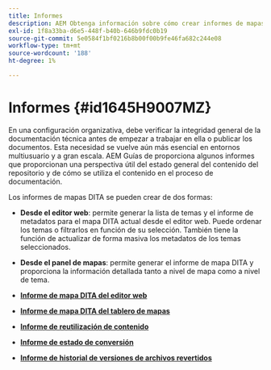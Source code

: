 ```yaml
---
title: Informes
description: AEM Obtenga información sobre cómo crear informes de mapas DITA en las Guías de.
exl-id: 1f8a33ba-d6e5-448f-b40b-646b9fdc0b19
source-git-commit: 5e0584f1bf0216b8b00f00b9fe46fa682c244e08
workflow-type: tm+mt
source-wordcount: '188'
ht-degree: 1%

---
```


# Informes {#id1645H9007MZ}

En una configuración organizativa, debe verificar la integridad general de la documentación técnica antes de empezar a trabajar en ella o publicar los documentos. Esta necesidad se vuelve aún más esencial en entornos multiusuario y a gran escala. AEM Guías de proporciona algunos informes que proporcionan una perspectiva útil del estado general del contenido del repositorio y de cómo se utiliza el contenido en el proceso de documentación.

Los informes de mapas DITA se pueden crear de dos formas:

- **Desde el editor web**: permite generar la lista de temas y el informe de metadatos para el mapa DITA actual desde el editor web. Puede ordenar los temas o filtrarlos en función de su selección. También tiene la función de actualizar de forma masiva los metadatos de los temas seleccionados.
- **Desde el panel de mapas**: permite generar el informe de mapa DITA y proporciona la información detallada tanto a nivel de mapa como a nivel de tema.

- **[Informe de mapa DITA del editor web](reports-web-editor.md)**

- **[Informe de mapa DITA del tablero de mapas](reports-ditamap.md)**

- **[Informe de reutilización de contenido](reports-content-reuse.md)**

- **[Informe de estado de conversión](reports-convertion-status.md)**

- **[Informe de historial de versiones de archivos revertidos](reports-reverted-file-version-history.md)**
